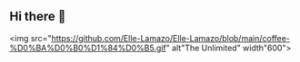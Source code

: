 ## Hi there 👋
<img src="https://github.com/Elle-Lamazo/Elle-Lamazo/blob/main/coffee-%D0%BA%D0%B0%D1%84%D0%B5.gif" alt"The Unlimited" width"600">
